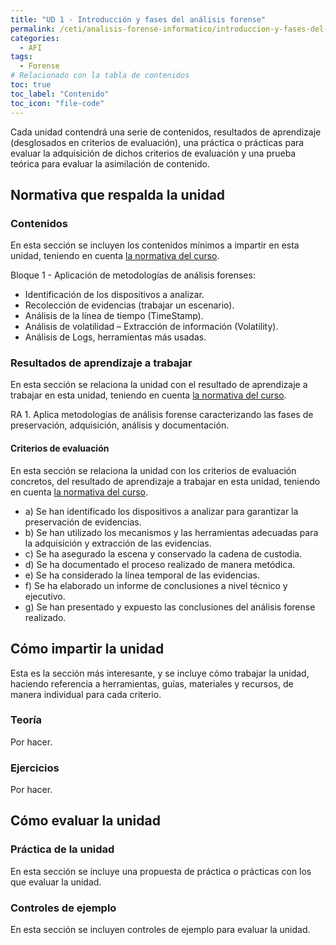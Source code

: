 ```yaml
---
title: "UD 1 - Introducción y fases del análisis forense"
permalink: /ceti/analisis-forense-informatico/introduccion-y-fases-del-analisis-forense
categories:
  - AFI
tags:
  - Forense
# Relacionado con la tabla de contenidos
toc: true
toc_label: "Contenido"
toc_icon: "file-code"
---
```


Cada unidad contendrá una serie de contenidos, resultados de aprendizaje (desglosados en criterios de evaluación), una práctica o prácticas para evaluar la adquisición de dichos criterios de evaluación y una prueba teórica para evaluar la asimilación de contenido.

## Normativa que respalda la unidad

### Contenidos

En esta sección se incluyen los contenidos mínimos a impartir en esta unidad, teniendo en cuenta [la normativa del curso](https://www.boe.es/diario_boe/txt.php?id=BOE-A-2020-4963).

Bloque 1 - Aplicación de metodologías de análisis forenses:

- Identificación de los dispositivos a analizar.
- Recolección de evidencias (trabajar un escenario).
- Análisis de la línea de tiempo (TimeStamp).
- Análisis de volatilidad – Extracción de información (Volatility).
- Análisis de Logs, herramientas más usadas.

### Resultados de aprendizaje a trabajar

En esta sección se relaciona la unidad con el resultado de aprendizaje a trabajar en esta unidad, teniendo en cuenta [la normativa del curso](https://www.boe.es/diario_boe/txt.php?id=BOE-A-2020-4963).

RA 1. Aplica metodologías de análisis forense caracterizando las fases de preservación, adquisición, análisis y documentación.

#### Criterios de evaluación

En esta sección se relaciona la unidad con los criterios de evaluación concretos, del resultado de aprendizaje a trabajar en esta unidad, teniendo en cuenta [la normativa del curso](https://www.boe.es/diario_boe/txt.php?id=BOE-A-2020-4963).

- a) Se han identificado los dispositivos a analizar para garantizar la preservación de evidencias.
- b) Se han utilizado los mecanismos y las herramientas adecuadas para la adquisición y extracción de las evidencias.
- c) Se ha asegurado la escena y conservado la cadena de custodia.
- d) Se ha documentado el proceso realizado de manera metódica.
- e) Se ha considerado la línea temporal de las evidencias.
- f) Se ha elaborado un informe de conclusiones a nivel técnico y ejecutivo.
- g) Se han presentado y expuesto las conclusiones del análisis forense realizado.

## Cómo impartir la unidad

Esta es la sección más interesante, y se incluye cómo trabajar la unidad, haciendo referencia a herramientas, guías, materiales y recursos, de manera individual para cada criterio.

### Teoría

Por hacer.

### Ejercicios

Por hacer.

## Cómo evaluar la unidad

### Práctica de la unidad

En esta sección se incluye una propuesta de práctica o prácticas con los que evaluar la unidad.

### Controles de ejemplo

En esta sección se incluyen controles de ejemplo para evaluar la unidad.
